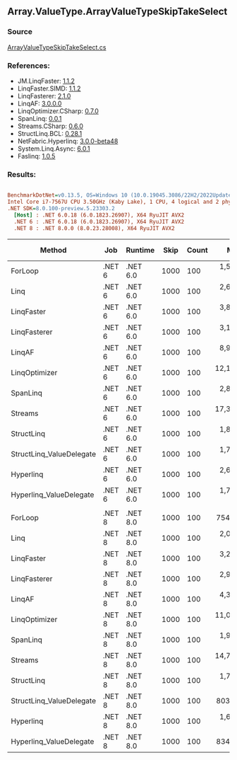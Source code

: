 ﻿## Array.ValueType.ArrayValueTypeSkipTakeSelect

### Source
[ArrayValueTypeSkipTakeSelect.cs](../LinqBenchmarks/Array/ValueType/ArrayValueTypeSkipTakeSelect.cs)

### References:
- JM.LinqFaster: [1.1.2](https://www.nuget.org/packages/JM.LinqFaster/1.1.2)
- LinqFaster.SIMD: [1.1.2](https://www.nuget.org/packages/LinqFaster.SIMD/1.0.3)
- LinqFasterer: [2.1.0](https://www.nuget.org/packages/LinqFasterer/2.1.0)
- LinqAF: [3.0.0.0](https://www.nuget.org/packages/LinqAF/3.0.0.0)
- LinqOptimizer.CSharp: [0.7.0](https://www.nuget.org/packages/LinqOptimizer.CSharp/0.7.0)
- SpanLinq: [0.0.1](https://www.nuget.org/packages/SpanLinq/0.0.1)
- Streams.CSharp: [0.6.0](https://www.nuget.org/packages/Streams.CSharp/0.6.0)
- StructLinq.BCL: [0.28.1](https://www.nuget.org/packages/StructLinq/0.28.1)
- NetFabric.Hyperlinq: [3.0.0-beta48](https://www.nuget.org/packages/NetFabric.Hyperlinq/3.0.0-beta48)
- System.Linq.Async: [6.0.1](https://www.nuget.org/packages/System.Linq.Async/6.0.1)
- Faslinq: [1.0.5](https://www.nuget.org/packages/Faslinq/1.0.5)

### Results:
``` ini

BenchmarkDotNet=v0.13.5, OS=Windows 10 (10.0.19045.3086/22H2/2022Update)
Intel Core i7-7567U CPU 3.50GHz (Kaby Lake), 1 CPU, 4 logical and 2 physical cores
.NET SDK=8.0.100-preview.5.23303.2
  [Host] : .NET 6.0.18 (6.0.1823.26907), X64 RyuJIT AVX2
  .NET 6 : .NET 6.0.18 (6.0.1823.26907), X64 RyuJIT AVX2
  .NET 8 : .NET 8.0.0 (8.0.23.28008), X64 RyuJIT AVX2


```
|                   Method |    Job |  Runtime | Skip | Count |        Mean |     Error |    StdDev |      Median |         Ratio | RatioSD |    Gen0 |    Gen1 | Allocated | Alloc Ratio |
|------------------------- |------- |--------- |----- |------ |------------:|----------:|----------:|------------:|--------------:|--------:|--------:|--------:|----------:|------------:|
|                  ForLoop | .NET 6 | .NET 6.0 | 1000 |   100 |  1,569.7 ns |  30.44 ns |  31.26 ns |  1,555.5 ns |      baseline |         |       - |       - |         - |          NA |
|                     Linq | .NET 6 | .NET 6.0 | 1000 |   100 |  2,611.2 ns |  23.62 ns |  19.72 ns |  2,605.6 ns |  1.66x slower |   0.04x |  0.1526 |       - |     320 B |          NA |
|               LinqFaster | .NET 6 | .NET 6.0 | 1000 |   100 |  3,838.1 ns |  34.70 ns |  32.46 ns |  3,826.1 ns |  2.44x slower |   0.05x |  9.2010 |       - |   19272 B |          NA |
|             LinqFasterer | .NET 6 | .NET 6.0 | 1000 |   100 |  3,172.0 ns |  49.34 ns |  43.74 ns |  3,160.6 ns |  2.02x slower |   0.06x |  6.1493 |       - |   12880 B |          NA |
|                   LinqAF | .NET 6 | .NET 6.0 | 1000 |   100 |  8,981.3 ns | 176.75 ns | 165.33 ns |  8,919.0 ns |  5.72x slower |   0.19x |       - |       - |         - |          NA |
|            LinqOptimizer | .NET 6 | .NET 6.0 | 1000 |   100 | 12,101.8 ns | 239.90 ns | 531.59 ns | 11,875.4 ns |  7.83x slower |   0.49x | 50.0031 | 16.6626 |  137767 B |          NA |
|                 SpanLinq | .NET 6 | .NET 6.0 | 1000 |   100 |  2,854.2 ns |  55.75 ns | 142.91 ns |  2,768.8 ns |  1.92x slower |   0.11x |       - |       - |         - |          NA |
|                  Streams | .NET 6 | .NET 6.0 | 1000 |   100 | 17,338.5 ns | 276.52 ns | 646.36 ns | 17,043.2 ns | 11.07x slower |   0.53x |  0.5493 |       - |    1152 B |          NA |
|               StructLinq | .NET 6 | .NET 6.0 | 1000 |   100 |  1,863.1 ns |  36.46 ns |  58.88 ns |  1,826.0 ns |  1.19x slower |   0.04x |  0.0458 |       - |      96 B |          NA |
| StructLinq_ValueDelegate | .NET 6 | .NET 6.0 | 1000 |   100 |  1,739.3 ns |  10.80 ns |  10.11 ns |  1,737.0 ns |  1.11x slower |   0.03x |       - |       - |         - |          NA |
|                Hyperlinq | .NET 6 | .NET 6.0 | 1000 |   100 |  2,660.9 ns |  17.91 ns |  13.98 ns |  2,656.9 ns |  1.69x slower |   0.04x |       - |       - |         - |          NA |
|  Hyperlinq_ValueDelegate | .NET 6 | .NET 6.0 | 1000 |   100 |  1,728.2 ns |  10.70 ns |   8.36 ns |  1,726.1 ns |  1.10x slower |   0.03x |       - |       - |         - |          NA |
|                          |        |          |      |       |             |           |           |             |               |         |         |         |           |             |
|                  ForLoop | .NET 8 | .NET 8.0 | 1000 |   100 |    754.6 ns |   4.64 ns |   3.62 ns |    753.7 ns |      baseline |         |       - |       - |         - |          NA |
|                     Linq | .NET 8 | .NET 8.0 | 1000 |   100 |  2,093.4 ns |  38.74 ns |  47.57 ns |  2,077.7 ns |  2.77x slower |   0.07x |  0.1526 |       - |     320 B |          NA |
|               LinqFaster | .NET 8 | .NET 8.0 | 1000 |   100 |  3,205.1 ns |  63.58 ns | 157.15 ns |  3,157.3 ns |  4.05x slower |   0.05x |  9.2010 |       - |   19272 B |          NA |
|             LinqFasterer | .NET 8 | .NET 8.0 | 1000 |   100 |  2,938.7 ns |  29.24 ns |  22.83 ns |  2,941.6 ns |  3.89x slower |   0.03x |  6.1531 |       - |   12880 B |          NA |
|                   LinqAF | .NET 8 | .NET 8.0 | 1000 |   100 |  4,309.2 ns |  31.20 ns |  24.36 ns |  4,302.6 ns |  5.71x slower |   0.05x |       - |       - |         - |          NA |
|            LinqOptimizer | .NET 8 | .NET 8.0 | 1000 |   100 | 11,054.2 ns | 214.42 ns | 179.05 ns | 11,035.1 ns | 14.65x slower |   0.23x | 64.3311 |  0.1831 |  137755 B |          NA |
|                 SpanLinq | .NET 8 | .NET 8.0 | 1000 |   100 |  1,970.8 ns |  18.43 ns |  14.39 ns |  1,965.6 ns |  2.61x slower |   0.02x |       - |       - |         - |          NA |
|                  Streams | .NET 8 | .NET 8.0 | 1000 |   100 | 14,759.3 ns | 276.95 ns | 709.94 ns | 14,403.4 ns | 19.54x slower |   0.82x |  0.5493 |       - |    1152 B |          NA |
|               StructLinq | .NET 8 | .NET 8.0 | 1000 |   100 |  1,730.3 ns |  34.61 ns |  68.32 ns |  1,747.6 ns |  2.39x slower |   0.08x |  0.0458 |       - |      96 B |          NA |
| StructLinq_ValueDelegate | .NET 8 | .NET 8.0 | 1000 |   100 |    803.9 ns |  14.54 ns |  12.89 ns |    797.7 ns |  1.06x slower |   0.01x |       - |       - |         - |          NA |
|                Hyperlinq | .NET 8 | .NET 8.0 | 1000 |   100 |  1,614.2 ns |  19.51 ns |  16.30 ns |  1,606.5 ns |  2.14x slower |   0.02x |       - |       - |         - |          NA |
|  Hyperlinq_ValueDelegate | .NET 8 | .NET 8.0 | 1000 |   100 |    834.7 ns |  16.24 ns |  15.95 ns |    826.6 ns |  1.11x slower |   0.02x |       - |       - |         - |          NA |
